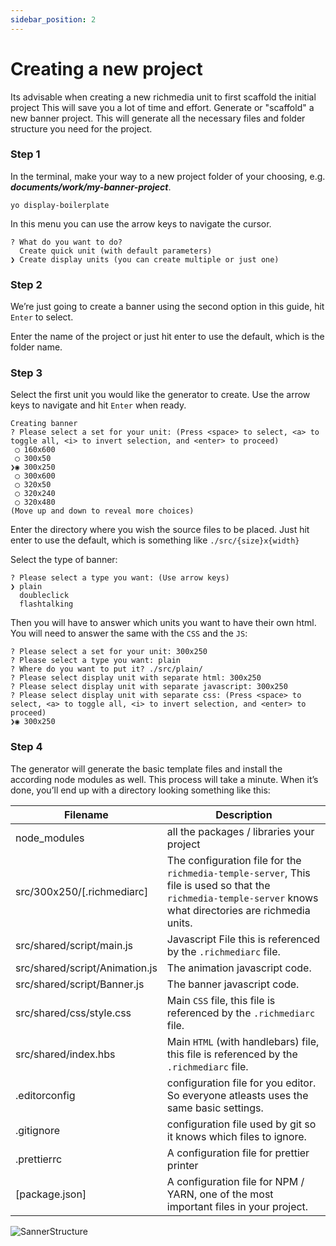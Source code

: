 ```yaml
---
sidebar_position: 2
---
```


# Creating a new project

Its advisable when creating a new richmedia unit to first scaffold the initial project This will save you a lot of
time and effort. Generate or "scaffold" a new banner project. This will generate all the necessary files and folder structure you need for
the project.

### Step 1

In the terminal, make your way to a new project folder of your choosing, e.g. _**documents/work/my-banner-project**_.

```terminal
yo display-boilerplate
```

In this menu you can use the arrow keys to navigate the cursor.

```
? What do you want to do? 
  Create quick unit (with default parameters) 
❯ Create display units (you can create multiple or just one) 
```

### Step 2

We’re just going to create a banner using the second option in this guide, hit `Enter` to select.

Enter the name of the project or just hit enter to use the default, which is the folder name.

### Step 3

Select the first unit you would like the generator to create. Use the arrow keys to navigate and hit `Enter`
when ready.

```
Creating banner
? Please select a set for your unit: (Press <space> to select, <a> to toggle all, <i> to invert selection, and <enter> to proceed)
 ◯ 160x600
 ◯ 300x50
❯◉ 300x250
 ◯ 300x600
 ◯ 320x50
 ◯ 320x240
 ◯ 320x480
(Move up and down to reveal more choices)
```

Enter the directory where you wish the source files to be placed. Just hit enter to use the default, which is something 
like `./src/{size}x{width}`

Select the type of banner:

```
? Please select a type you want: (Use arrow keys)
❯ plain 
  doubleclick 
  flashtalking 
```

Then you will have to answer which units you want to have their own html. You will need to answer the same with the `CSS` and the `JS`:

```
? Please select a set for your unit: 300x250
? Please select a type you want: plain
? Where do you want to put it? ./src/plain/
? Please select display unit with separate html: 300x250
? Please select display unit with separate javascript: 300x250
? Please select display unit with separate css: (Press <space> to select, <a> to toggle all, <i> to invert selection, and <enter> to proceed)
❯◉ 300x250
```

### Step 4

The generator will generate the basic template files and install the according node modules as well. This process will take a minute. When it’s done, you’ll end up with a directory looking something like this:

| Filename                     | Description                                                                                                                                                |
|------------------------------|------------------------------------------------------------------------------------------------------------------------------------------------------------|
| node_modules                 | all the packages / libraries your project |
| src/300x250/[.richmediarc]   | The configuration file for the `richmedia-temple-server`, This file is used so that the `richmedia-temple-server` knows what directories are richmedia units. |
| src/shared/script/main.js   | Javascript File this is referenced by the `.richmediarc` file.|
| src/shared/script/Animation.js | The animation javascript code. |
| src/shared/script/Banner.js | The banner javascript code. |
| src/shared/css/style.css       | Main `CSS` file, this file is referenced by the `.richmediarc` file.
| src/shared/index.hbs       | Main `HTML` (with handlebars) file, this file is referenced by the `.richmediarc` file.
| .editorconfig                | configuration file for you editor. So everyone atleasts uses the same basic settings. |
| .gitignore                   | configuration file used by git so it knows which files to ignore. |
| .prettierrc                  | A configuration file for prettier printer
| [package.json]                 | A configuration file for NPM / YARN, one of the most important files in your project. |

![SannerStructure](/img/banner_structure.jpeg)
